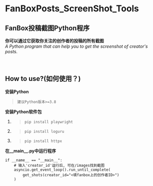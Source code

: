 # FanBoxPosts_ScreenShot_Tools  
## FanBox投稿截图Python程序
**你可以通过它获取你关注的创作者的投稿的所有截图**  
*A Python program that can help you to get the screenshot of creator's posts.*
<br/>
<br/>
<br/>
## How to use?(如何使用？)  
**安装Python**  
>`建议Python版本>=3.8`
 
**安装Python软件包**  
1. >`pip install playwright`
2. >`pip install loguru`
3. >`pip install httpx`

**在__main__.py中运行程序**  
```
if __name__ == "__main__":
    # 输入'creator_id'运行后, 可在/images找到截图
    asyncio.get_event_loop().run_until_complete(
        get_shots(creator_id="<填fanbox上的创作者ID>")
    )
```

